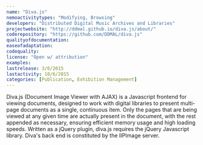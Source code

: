 ```yaml
---
name: "Diva.js"
nemoactivitytypes: "Modifying, Browsing"
developers: "Distributed Digital Music Archives and Libraries"
projectwebsite: "http://ddmal.github.io/diva.js/about/"
coderepository: "https://github.com/DDMAL/diva.js"
qualityofdocumentation: 
easeofadaptation: 
codequality: 
license: "Open w/ attribution"
examples: 
lastrelease: 3/6/2015
lastactivity: 10/6/2015
categories: [Publication, Exhibition Management]
---
```

Diva.js (Document Image Viewer with AJAX) is a 
Javascript frontend for viewing documents, designed to work with digital
 libraries to present multi-page documents as a single, continuous item.
Only the pages that are being viewed at any given time are actually 
present in the document, with the rest appended as necessary, ensuring 
efficient memory usage and high loading speeds. Written as a jQuery plugin, diva.js requires the jQuery Javascript library. Diva's back end is constituted by the IIPImage server.
